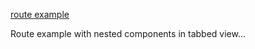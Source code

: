 [route example](http://jsbin.com/huwesiwuma/edit)

Route example with nested components in tabbed view...
